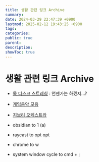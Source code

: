 ```yaml
---
title: 생활 관련 링크 Archive 
summary: 
date: 2024-03-29 22:47:39 +0900
lastmod: 2025-02-12 19:43:25 +0900
tags: 
categories: 
public: true
parent: 
description: 
showToc: true
---
```


# 생활 관련 링크 Archive 


- [목 디스크 스트레칭](https://youtu.be/suyTW9kCm88?si=kEoMrASgHFsbdfb6) : 언젠가는 하겠지...?

- [게임음악 모음](https://www.youtube.com/live/N8irahrfZt4?si=rgUmqQC_7G1vsYoR)

- [지브리 오케스트라](https://youtu.be/G8lvQRALa6s?si=Wzmtaxw9pvQKYA2-)


- obsidian to 1 (a)
- raycast to opt opt
- chrome to w
- system window cycle to cmd + ;
